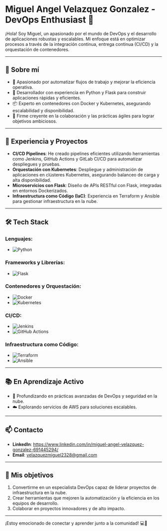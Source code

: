 # Miguel Angel Velazquez Gonzalez - DevOps Enthusiast 🚀

¡Hola! Soy Miguel, un apasionado por el mundo de DevOps y el desarrollo de aplicaciones robustas y escalables. Mi enfoque está en optimizar procesos a través de la integración continua, entrega continua (CI/CD) y la orquestación de contenedores.

---

## 🌟 **Sobre mí**
- 🎯 Apasionado por automatizar flujos de trabajo y mejorar la eficiencia operativa.
- 🐍 Desarrollador con experiencia en Python y Flask para construir aplicaciones rápidas y eficientes.
- 📦 Experto en contenedores con Docker y Kubernetes, asegurando escalabilidad y disponibilidad.
- 🔄 Firme creyente en la colaboración y las prácticas ágiles para lograr objetivos ambiciosos.

---

## 💼 **Experiencia y Proyectos**
- **CI/CD Pipelines**: He creado pipelines eficientes utilizando herramientas como Jenkins, GitHub Actions y GitLab CI/CD para automatizar despliegues y pruebas.
- **Orquestación con Kubernetes**: Despliegue y administración de aplicaciones en clústeres Kubernetes, asegurando balanceo de carga y alta disponibilidad.
- **Microservicios con Flask**: Diseño de APIs RESTful con Flask, integradas en entornos Dockerizados.
- **Infraestructura como Código (IaC)**: Experiencia en Terraform y Ansible para gestionar infraestructura en la nube.

---

## 🛠 **Tech Stack**
### Lenguajes:
- ![Python](https://img.shields.io/badge/Python-3776AB?style=for-the-badge&logo=python&logoColor=white)

### Frameworks y Librerías:
- ![Flask](https://img.shields.io/badge/Flask-000000?style=for-the-badge&logo=flask&logoColor=white)

### Contenedores y Orquestación:
- ![Docker](https://img.shields.io/badge/Docker-2496ED?style=for-the-badge&logo=docker&logoColor=white)
- ![Kubernetes](https://img.shields.io/badge/Kubernetes-326CE5?style=for-the-badge&logo=kubernetes&logoColor=white)

### CI/CD:
- ![Jenkins](https://img.shields.io/badge/Jenkins-D24939?style=for-the-badge&logo=jenkins&logoColor=white)
- ![GitHub Actions](https://img.shields.io/badge/GitHub_Actions-2088FF?style=for-the-badge&logo=githubactions&logoColor=white)

### Infraestructura como Código:
- ![Terraform](https://img.shields.io/badge/Terraform-7B42BC?style=for-the-badge&logo=terraform&logoColor=white)
- ![Ansible](https://img.shields.io/badge/Ansible-EE0000?style=for-the-badge&logo=ansible&logoColor=white)

---

## 📚 **En Aprendizaje Activo**
- 🔧 Profundizando en prácticas avanzadas de DevOps y seguridad en la nube.
- ☁️ Explorando servicios de AWS para soluciones escalables.

---

## 📫 **Contacto**
- **LinkedIn**: https://www.linkedin.com/in/miguel-angel-velazquez-gonzalez-691445294/
- **Email**: velazquezmiguel2328@gmail.com
---

## 🚀 **Mis objetivos**
1. Convertirme en un especialista DevOps capaz de liderar proyectos de infraestructura en la nube.
2. Crear herramientas que mejoren la automatización y la eficiencia en los equipos de desarrollo.
3. Colaborar en proyectos innovadores y de alto impacto.

---

¡Estoy emocionado de conectar y aprender junto a la comunidad! 💻🔧
